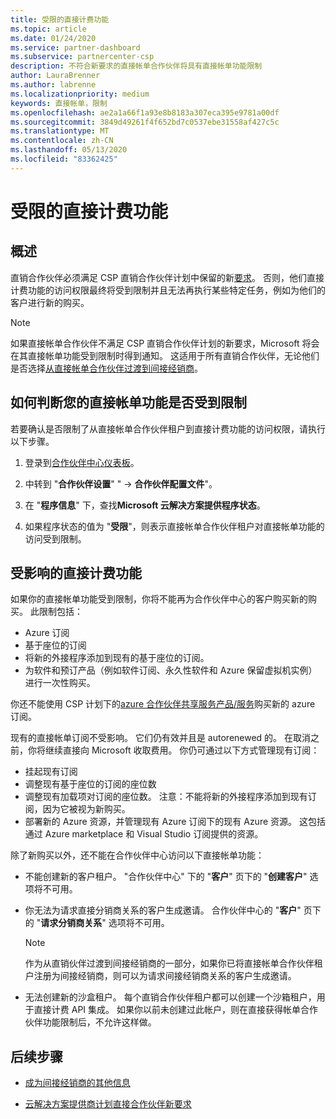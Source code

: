 ```yaml
---
title: 受限的直接计费功能
ms.topic: article
ms.date: 01/24/2020
ms.service: partner-dashboard
ms.subservice: partnercenter-csp
description: 不符合新要求的直接帐单合作伙伴将具有直接帐单功能限制
author: LauraBrenner
ms.author: labrenne
ms.localizationpriority: medium
keywords: 直接帐单，限制
ms.openlocfilehash: ae2a1a66f1a93e8b8183a307eca395e9781a00df
ms.sourcegitcommit: 3849d49261f4f652bd7c0537ebe31558af427c5c
ms.translationtype: MT
ms.contentlocale: zh-CN
ms.lasthandoff: 05/13/2020
ms.locfileid: "83362425"
---
```

# <a name="restricted-direct-bill-capabilities"></a>受限的直接计费功能  

## <a name="overview"></a>概述

直销合作伙伴必须满足 CSP 直销合作伙伴计划中保留的新[要求](direct-partner-new-requirements.md)。 否则，他们直接计费功能的访问权限最终将受到限制并且无法再执行某些特定任务，例如为他们的客户进行新的购买。

> [!Note]
> 如果直接帐单合作伙伴不满足 CSP 直销合作伙伴计划的新要求，Microsoft 将会在其直接帐单功能受到限制时得到通知。 这适用于所有直销合作伙伴，无论他们是否选择[从直接帐单合作伙伴过渡到间接经销商](transition-direct-to-indirect.md)。  

## <a name="how-to-tell-if-your-direct-bill-capabilities-has-been-restricted"></a>如何判断您的直接帐单功能是否受到限制

若要确认是否限制了从直接帐单合作伙伴租户到直接计费功能的访问权限，请执行以下步骤。

1. 登录到[合作伙伴中心仪表板](https://partner.microsoft.com/dashboard)。

2. 中转到 "**合作伙伴设置**" "  ->  **合作伙伴配置文件**"。

3. 在 "**程序信息**" 下，查找**Microsoft 云解决方案提供程序状态**。

4. 如果程序状态的值为 "**受限**"，则表示直接帐单合作伙伴租户对直接帐单功能的访问受到限制。

## <a name="affected-direct-bill-capabilities"></a>受影响的直接计费功能

如果你的直接帐单功能受到限制，你将不能再为合作伙伴中心的客户购买新的购买。 此限制包括：

- Azure 订阅
- 基于座位的订阅
- 将新的外接程序添加到现有的基于座位的订阅。
- 为软件和预订产品（例如软件订阅、永久性软件和 Azure 保留虚拟机实例）进行一次性购买。

你还不能使用 CSP 计划下的[azure 合作伙伴共享服务产品/服务](shared-services.md)购买新的 azure 订阅。

现有的直接帐单订阅不受影响。 它们仍有效并且是 autorenewed 的。 在取消之前，你将继续直接向 Microsoft 收取费用。 你仍可通过以下方式管理现有订阅：

- 挂起现有订阅
- 调整现有基于座位的订阅的座位数
- 调整现有加载项对订阅的座位数。 注意：不能将新的外接程序添加到现有订阅，因为它被视为新购买。
- 部署新的 Azure 资源，并管理现有 Azure 订阅下的现有 Azure 资源。 这包括通过 Azure marketplace 和 Visual Studio 订阅提供的资源。

除了新购买以外，还不能在合作伙伴中心访问以下直接帐单功能：

- 不能创建新的客户租户。 "合作伙伴中心" 下的 "**客户**" 页下的 "**创建客户**" 选项将不可用。
- 你无法为请求直接分销商关系的客户生成邀请。 合作伙伴中心的 "**客户**" 页下的 "**请求分销商关系**" 选项将不可用。

    >[!Note]
    >作为从直销伙伴过渡到间接经销商的一部分，如果你已将直接帐单合作伙伴租户注册为间接经销商，则可以为请求间接经销商关系的客户生成邀请。

- 无法创建新的沙盒租户。 每个直销合作伙伴租户都可以创建一个沙箱租户，用于直接计费 API 集成。 如果你以前未创建过此帐户，则在直接获得帐单合作伙伴功能限制后，不允许这样做。  

## <a name="next-steps"></a>后续步骤

- [成为间接经销商的其他信息](https://assetsprod.microsoft.com/csp-directbill-to-indirect-transition.pdf)

- [云解决方案提供商计划直接合作伙伴新要求](direct-partner-new-requirements.md)